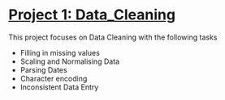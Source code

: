 
# [Project 1: Data_Cleaning](https://github.com/Kholeka98/Data_Cleaning)
This project focuses on Data Cleaning with the following tasks
* Filling in missing values 
* Scaling and Normalising Data
* Parsing Dates
* Character encoding
* Inconsistent Data Entry
